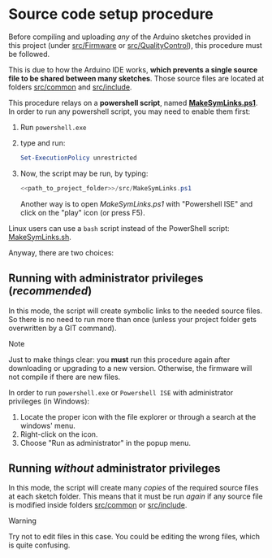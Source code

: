 # Source code setup procedure

Before compiling and uploading *any* of the Arduino sketches provided in this project
(under [src/Firmware](../../src/Firmware/) or
[src/QualityControl](../../src/QualityControl/)),
this procedure must be followed.

This is due to how the Arduino IDE works,
**which prevents a single source file to be shared between many sketches**.
Those source files are located at folders
[src/common](../../src/common/) and [src/include](../../src/include/).

This procedure relays on a **powershell script**,
named [**MakeSymLinks.ps1**](../../src/MakeSymLinks.ps1).
In order to run any powershell script, you may need to enable them first:

1. Run `powershell.exe`

2. type and run:

   ```powershell
   Set-ExecutionPolicy unrestricted
   ```

3. Now, the script may be run, by typing:

   ```powershell
   <<path_to_project_folder>>/src/MakeSymLinks.ps1
   ```

   Another way is to open *MakeSymLinks.ps1* with "Powershell ISE"
   and click on the "play" icon (or press F5).

Linux users can use a `bash` script instead of the PowerShell script:
[MakeSymLinks.sh](../../src/MakeSymLinks.sh).

Anyway, there are two choices:

## Running with administrator privileges (*recommended*)

In this mode, the script will create symbolic links to the needed source files.
So there is no need to run more than once
(unless your project folder gets overwritten by a GIT command).

> [!NOTE]
> Just to make things clear:
> you **must** run this procedure again after downloading or upgrading
> to a new version.
> Otherwise, the firmware will not compile if there are new files.

In order to run `powershell.exe` or `Powershell ISE` with administrator privileges (in Windows):

1. Locate the proper icon with the file explorer or through a search at the windows' menu.
2. Right-click on the icon.
3. Choose "Run as administrator" in the popup menu.

## Running *without* administrator privileges

In this mode, the script will create many *copies* of the required source files at each sketch folder.
This means that it must be run *again* if any source file is modified inside folders
[src/common](../../src/common/) or [src/include](../../src/include/).

> [!WARNING]
> Try not to edit files in this case.
> You could be editing the wrong files, which is quite confusing.
